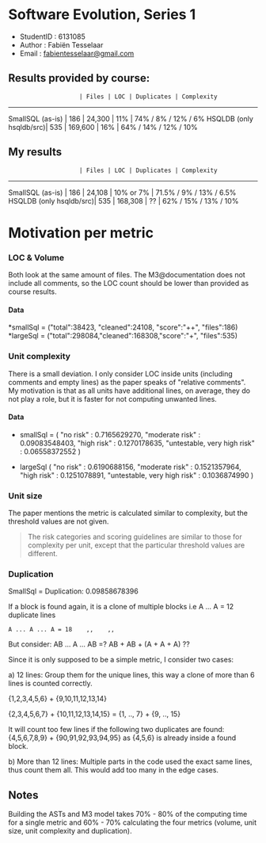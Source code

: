 
Software Evolution, Series 1
============================

* StudentID : 6131085
* Author    : Fabiën Tesselaar
* Email     : fabientesselaar@gmail.com

## Results provided by course:
                        | Files | LOC | Duplicates | Complexity
-----------------------------------------------------------------------------
SmallSQL (as-is)        | 186 | 24,300  | 11%  | 74% / 8% / 12% / 6%
HSQLDB (only hsqldb/src)| 535 | 169,600 | 16%  | 64% / 14% / 12% / 10%
  

## My results

                        | Files | LOC | Duplicates | Complexity
-----------------------------------------------------------------------------
SmallSQL (as-is)        | 186 | 24,108  | 10% or 7% | 71.5% / 9% / 13% / 6.5%
HSQLDB (only hsqldb/src)| 535 | 168,308 | ??        |  62% / 15% / 13% / 10%
  

# Motivation per metric

### LOC & Volume
Both look at the same amount of files. The M3@documentation does not include all comments, so the LOC count should be lower than provided as course results.

#### Data
*smallSql = ("total":38423, "cleaned":24108, "score":"++", "files":186)
*largeSql = ("total":298084,"cleaned":168308,"score":"+",  "files":535)


### Unit complexity
There is a small deviation. I only consider LOC inside units (including comments and empty lines) as the paper speaks of "relative comments". My motivation is that as all units have additional lines, on average, they do not play a role, but it is faster for not computing unwanted lines.

#### Data
* smallSql = (
  "no risk"                    : 0.7165629270,
  "moderate risk"              : 0.09083548403,
  "high risk"                  : 0.1270178635,
  "untestable, very high risk" : 0.06558372552
)

* largeSql (
  "no risk"                    : 0.6190688156,
  "moderate risk"              : 0.1521357964,
  "high risk"                  : 0.1251078891,
  "untestable, very high risk" : 0.1036874990
)

### Unit size

The paper mentions the metric is calculated similar to complexity, but the threshold values are not given.

> The risk categories and scoring guidelines are similar to those for complexity per unit, except that the particular threshold values are different.

### Duplication
SmallSql = Duplication:  0.09858678396

If a block is found again, it is a clone of multiple blocks
i.e A ... A       = 12 duplicate lines
 
    A ... A ... A = 18    ,,    ,,
  
But consider: AB ... A ... AB =? AB + AB + (A + A + A) ??
     
Since it is only supposed to be a simple metric, I consider two cases:

  a) 12 lines: Group them for the unique lines, this way a clone of more
  than 6 lines is counted correctly.

  {1,2,3,4,5,6} + {9,10,11,12,13,14}
 
  {2,3,4,5,6,7} + {10,11,12,13,14,15} = {1, .., 7} + {9, .., 15}
             
  It will count too few lines if the following two duplicates are found:
  {4,5,6,7,8,9} + {90,91,92,93,94,95} as {4,5,6} is already inside a found block.

  b) More than 12 lines: Multiple parts in the code used the exact same lines, thus count them all. This would add too many in the edge cases.



## Notes

Building the ASTs and M3 model takes 70% - 80% of the computing time for a single metric and 60% - 70% calculating the four metrics (volume, unit size, unit complexity and duplication).

